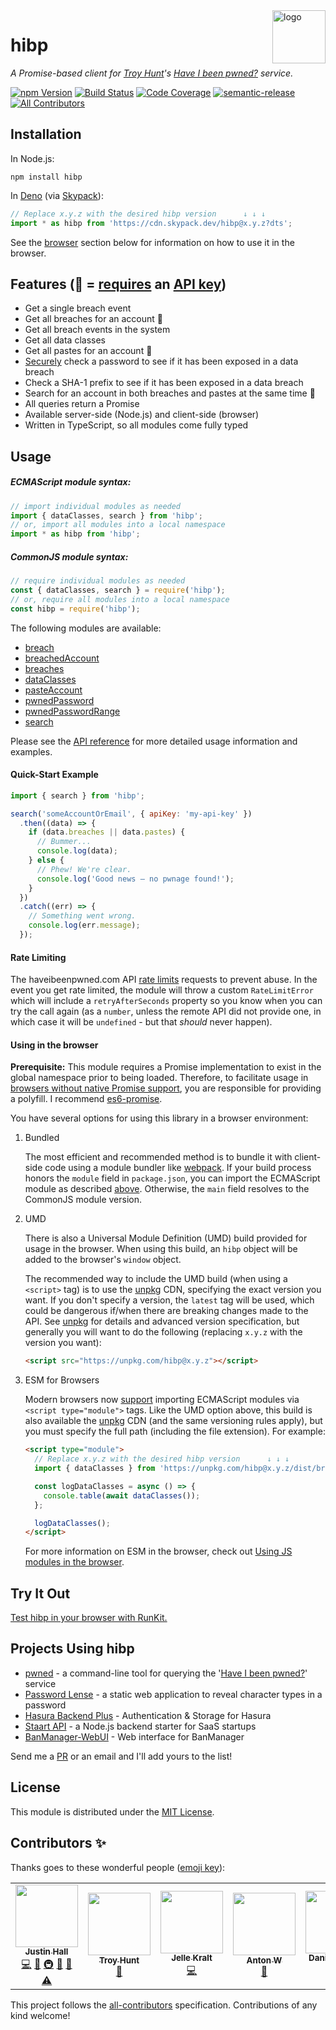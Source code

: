 <a href="https://wkovacs64.github.io/hibp">
  <img
    alt="logo"
    title="logo"
    src="https://wkovacs64.github.io/hibp/logo.png"
    align="right"
    width="85"
  />
</a>

# hibp

_A Promise-based client for [Troy Hunt][troy]'s [Have I been
pwned?][haveibeenpwned] service._

[![npm Version][npm-image]][npm-url] [![Build Status][ci-image]][ci-url]
[![Code Coverage][coverage-image]][coverage-url]
[![semantic-release][semantic-release-image]][semantic-release-url]
[![All Contributors](https://img.shields.io/badge/all_contributors-7-orange.svg?style=flat-square)](#contributors-)

## Installation

In Node.js:

```shell
npm install hibp
```

In [Deno][deno] (via [Skypack][skypack]):

```ts
// Replace x.y.z with the desired hibp version      ↓ ↓ ↓
import * as hibp from 'https://cdn.skypack.dev/hibp@x.y.z?dts';
```

See the [browser](#using-in-the-browser) section below for information on how to
use it in the browser.

## Features (🔑 = [requires][api-key-blog-post] an [API key][get-api-key])

- Get a single breach event
- Get all breaches for an account 🔑
- Get all breach events in the system
- Get all data classes
- Get all pastes for an account 🔑
- [Securely][search-by-range] check a password to see if it has been exposed in
  a data breach
- Check a SHA-1 prefix to see if it has been exposed in a data breach
- Search for an account in both breaches and pastes at the same time 🔑
- All queries return a Promise
- Available server-side (Node.js) and client-side (browser)
- Written in TypeScript, so all modules come fully typed

## Usage

##### ECMAScript module syntax:

```javascript
// import individual modules as needed
import { dataClasses, search } from 'hibp';
// or, import all modules into a local namespace
import * as hibp from 'hibp';
```

##### CommonJS module syntax:

```javascript
// require individual modules as needed
const { dataClasses, search } = require('hibp');
// or, require all modules into a local namespace
const hibp = require('hibp');
```

The following modules are available:

- [breach](API.md#breach)
- [breachedAccount](API.md#breachedaccount)
- [breaches](API.md#breaches)
- [dataClasses](API.md#dataclasses)
- [pasteAccount](API.md#pasteaccount)
- [pwnedPassword](API.md#pwnedpassword)
- [pwnedPasswordRange](API.md#pwnedpasswordrange)
- [search](API.md#search)

Please see the [API reference](API.md) for more detailed usage information and
examples.

#### Quick-Start Example

```javascript
import { search } from 'hibp';

search('someAccountOrEmail', { apiKey: 'my-api-key' })
  .then((data) => {
    if (data.breaches || data.pastes) {
      // Bummer...
      console.log(data);
    } else {
      // Phew! We're clear.
      console.log('Good news — no pwnage found!');
    }
  })
  .catch((err) => {
    // Something went wrong.
    console.log(err.message);
  });
```

#### Rate Limiting

The haveibeenpwned.com API [rate limits][haveibeenpwned-rate-limiting] requests
to prevent abuse. In the event you get rate limited, the module will throw a
custom `RateLimitError` which will include a `retryAfterSeconds` property so you
know when you can try the call again (as a `number`, unless the remote API did
not provide one, in which case it will be `undefined` - but that _should_ never
happen).

#### Using in the browser

**Prerequisite:** This module requires a Promise implementation to exist in the
global namespace prior to being loaded. Therefore, to facilitate usage in
[browsers without native Promise support][caniuse-promise], you are responsible
for providing a polyfill. I recommend [es6-promise][es6-promise].

You have several options for using this library in a browser environment:

1. Bundled

   The most efficient and recommended method is to bundle it with client-side
   code using a module bundler like [webpack][webpack]. If your build process
   honors the `module` field in `package.json`, you can import the ECMAScript
   module as described [above](#usage). Otherwise, the `main` field resolves to
   the CommonJS module version.

1. UMD

   There is also a Universal Module Definition (UMD) build provided for usage in
   the browser. When using this build, an `hibp` object will be added to the
   browser's `window` object.

   The recommended way to include the UMD build (when using a `<script>` tag) is
   to use the [unpkg][unpkg] CDN, specifying the exact version you want. If you
   don't specify a version, the `latest` tag will be used, which could be
   dangerous if/when there are breaking changes made to the API. See
   [unpkg][unpkg] for details and advanced version specification, but generally
   you will want to do the following (replacing `x.y.z` with the version you
   want):

   ```html
   <script src="https://unpkg.com/hibp@x.y.z"></script>
   ```

1. ESM for Browsers

   Modern browsers now [support][caniuse-esm] importing ECMAScript modules via
   `<script type="module">` tags. Like the UMD option above, this build is also
   available the [unpkg][unpkg] CDN (and the same versioning rules apply), but
   you must specify the full path (including the file extension). For example:

   ```html
   <script type="module">
     // Replace x.y.z with the desired hibp version      ↓ ↓ ↓
     import { dataClasses } from 'https://unpkg.com/hibp@x.y.z/dist/browser/hibp.module.js';

     const logDataClasses = async () => {
       console.table(await dataClasses());
     };

     logDataClasses();
   </script>
   ```

   For more information on ESM in the browser, check out [Using JS modules in
   the browser][js-modules].

## Try It Out

[Test hibp in your browser with RunKit.][runkit]

## Projects Using hibp

- [pwned][pwned] - a command-line tool for querying the '[Have I been
  pwned?][haveibeenpwned]' service
- [Password Lense][pwl] - a static web application to reveal character types in
  a password
- [Hasura Backend Plus](https://nhost.github.io/hasura-backend-plus/) -
  Authentication & Storage for Hasura
- [Staart API](https://staart.js.org/api/) - a Node.js backend starter for SaaS
  startups
- [BanManager-WebUI](https://github.com/BanManagement/BanManager-WebUI) - Web
  interface for BanManager

Send me a [PR][pulls] or an email and I'll add yours to the list!

## License

This module is distributed under the [MIT License][license].

[npm-image]: https://img.shields.io/npm/v/hibp.svg?style=flat-square
[npm-url]: https://www.npmjs.com/package/hibp
[ci-image]:
  https://img.shields.io/circleci/project/github/wKovacs64/hibp/master.svg?style=flat-square
[ci-url]: https://circleci.com/gh/wKovacs64/hibp
[coverage-image]:
  https://img.shields.io/codecov/c/github/wKovacs64/hibp/master.svg?style=flat-square
[coverage-url]: https://codecov.io/gh/wKovacs64/hibp/branch/master
[semantic-release-image]:
  https://img.shields.io/badge/%20%20%F0%9F%93%A6%F0%9F%9A%80-semantic--release-e10079.svg?style=flat-square
[semantic-release-url]: https://github.com/semantic-release/semantic-release
[deno]: https://deno.land/
[skypack]: https://www.skypack.dev/
[troy]: https://www.troyhunt.com
[haveibeenpwned]: https://haveibeenpwned.com
[haveibeenpwned-rate-limiting]: https://haveibeenpwned.com/API/v3#RateLimiting
[search-by-range]:
  https://haveibeenpwned.com/API/v2#SearchingPwnedPasswordsByRange
[api-key-blog-post]:
  https://www.troyhunt.com/authentication-and-the-have-i-been-pwned-api/
[get-api-key]: https://haveibeenpwned.com/API/Key
[unpkg]: https://unpkg.com
[caniuse-esm]: https://caniuse.com/#feat=es6-module
[js-modules]: https://v8.dev/features/modules#browser
[webpack]: https://webpack.js.org
[caniuse-promise]: https://caniuse.com/#search=promise
[es6-promise]: https://github.com/stefanpenner/es6-promise
[runkit]: https://runkit.com/npm/hibp
[pwned]: https://github.com/wKovacs64/pwned
[pulls]: https://github.com/wKovacs64/hibp/pulls
[pwl]: https://pwl.netlify.com/
[license]: https://github.com/wKovacs64/hibp/tree/master/LICENSE.txt

## Contributors ✨

Thanks goes to these wonderful people
([emoji key](https://allcontributors.org/docs/en/emoji-key)):

<!-- ALL-CONTRIBUTORS-LIST:START - Do not remove or modify this section -->
<!-- prettier-ignore-start -->
<!-- markdownlint-disable -->
<table>
  <tr>
    <td align="center"><a href="https://github.com/wKovacs64"><img src="https://avatars.githubusercontent.com/u/1288694?v=4?s=100" width="100px;" alt=""/><br /><sub><b>Justin Hall</b></sub></a><br /><a href="https://github.com/wKovacs64/hibp/commits?author=wKovacs64" title="Code">💻</a> <a href="https://github.com/wKovacs64/hibp/commits?author=wKovacs64" title="Documentation">📖</a> <a href="#infra-wKovacs64" title="Infrastructure (Hosting, Build-Tools, etc)">🚇</a> <a href="#maintenance-wKovacs64" title="Maintenance">🚧</a> <a href="https://github.com/wKovacs64/hibp/pulls?q=is%3Apr+reviewed-by%3AwKovacs64" title="Reviewed Pull Requests">👀</a> <a href="https://github.com/wKovacs64/hibp/commits?author=wKovacs64" title="Tests">⚠️</a></td>
    <td align="center"><a href="https://www.troyhunt.com"><img src="https://avatars.githubusercontent.com/u/273244?v=4?s=100" width="100px;" alt=""/><br /><sub><b>Troy Hunt</b></sub></a><br /><a href="#data-troyhunt" title="Data">🔣</a></td>
    <td align="center"><a href="https://jellekralt.com"><img src="https://avatars.githubusercontent.com/u/214558?v=4?s=100" width="100px;" alt=""/><br /><sub><b>Jelle Kralt</b></sub></a><br /><a href="https://github.com/wKovacs64/hibp/commits?author=jellekralt" title="Code">💻</a></td>
    <td align="center"><a href="https://github.com/timaschew"><img src="https://avatars.githubusercontent.com/u/110870?v=4?s=100" width="100px;" alt=""/><br /><sub><b>Anton W</b></sub></a><br /><a href="https://github.com/wKovacs64/hibp/issues?q=author%3Atimaschew" title="Bug reports">🐛</a></td>
    <td align="center"><a href="https://github.com/danieladams456"><img src="https://avatars.githubusercontent.com/u/3953840?v=4?s=100" width="100px;" alt=""/><br /><sub><b>Daniel Adams</b></sub></a><br /><a href="https://github.com/wKovacs64/hibp/commits?author=danieladams456" title="Code">💻</a></td>
    <td align="center"><a href="https://twitter.com/d0gb3r7"><img src="https://avatars.githubusercontent.com/u/454308?v=4?s=100" width="100px;" alt=""/><br /><sub><b>Markus Dolic</b></sub></a><br /><a href="https://github.com/wKovacs64/hibp/issues?q=author%3Ayelworc" title="Bug reports">🐛</a></td>
    <td align="center"><a href="https://github.com/textbook/about"><img src="https://avatars.githubusercontent.com/u/785939?v=4?s=100" width="100px;" alt=""/><br /><sub><b>Jonathan Sharpe</b></sub></a><br /><a href="https://github.com/wKovacs64/hibp/commits?author=textbook" title="Code">💻</a></td>
  </tr>
</table>

<!-- markdownlint-restore -->
<!-- prettier-ignore-end -->

<!-- ALL-CONTRIBUTORS-LIST:END -->

This project follows the
[all-contributors](https://github.com/all-contributors/all-contributors)
specification. Contributions of any kind welcome!

